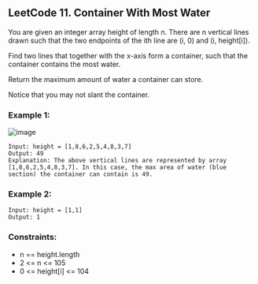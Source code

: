 ## LeetCode 11. Container With Most Water


You are given an integer array height of length n. There are n vertical lines drawn such that the two endpoints of the ith line are (i, 0) and (i, height[i]).

Find two lines that together with the x-axis form a container, such that the container contains the most water.

Return the maximum amount of water a container can store.

Notice  that you may not slant the container.

### Example 1:

![image](https://user-images.githubusercontent.com/97622386/196500910-9785a9cc-ec8b-44f7-a00c-ff6c54241bbb.png)
```
Input: height = [1,8,6,2,5,4,8,3,7]
Output: 49
Explanation: The above vertical lines are represented by array [1,8,6,2,5,4,8,3,7]. In this case, the max area of water (blue section) the container can contain is 49.
```

### Example 2:
```
Input: height = [1,1]
Output: 1
```
### Constraints:

- n == height.length
- 2 <= n <= 105
- 0 <= height[i] <= 104

